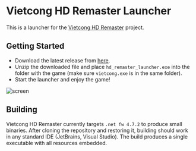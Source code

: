 # Vietcong HD Remaster Launcher

This is a launcher for the [Vietcong HD Remaster](https://www.moddb.com/mods/del-vietcong-hd-remaster) project.

## Getting Started

- Download the latest release from [here](https://github.com/lofcz/VietcongRemasteredLauncher/releases).
- Unzip the downloaded file and place `hd_remaster_launcher.exe` into the folder with the game (make sure `vietcong.exe` is in the same folder). 
- Start the launcher and enjoy the game!

![screen](https://github.com/user-attachments/assets/65ef853a-b3b3-44ec-82a2-39fe5d8f608b)

## Building

Vietcong HD Remaster currently targets `.net fw 4.7.2` to produce small binaries. After cloning the repository and restoring it, building should work in any standard IDE (JetBrains, Visual Studio). The build produces a single executable with all resources embedded.
